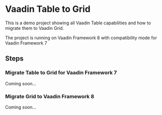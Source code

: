 # Vaadin Table to Grid

This is a demo project showing all Vaadin Table capabilities and how to migrate them to Vaadin Grid.

The project is running on Vaadin Framework 8 with compatibility mode for Vaadin Framework 7

## Steps

### Migrate Table to Grid for Vaadin Framework 7
Coming soon...

### Migrate Grid to Vaadin Framework 8
Coming soon...
